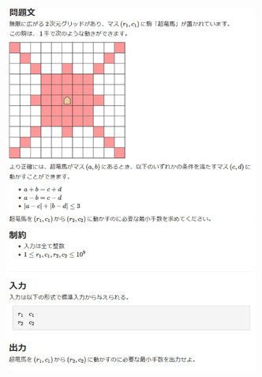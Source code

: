 ![question](https://github.com/kimura-12/AtCoder_Training/blob/master/AtCoder_Beginner_Contest/ABC184/C.Super_Ryuma/question1.png)
![question](https://github.com/kimura-12/AtCoder_Training/blob/master/AtCoder_Beginner_Contest/ABC184/C.Super_Ryuma/question2.png)
